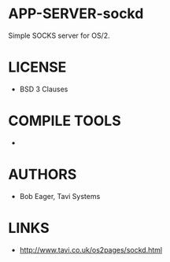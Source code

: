 # APP-SERVER-sockd
Simple SOCKS server for OS/2.

LICENSE
===============
* BSD 3 Clauses

COMPILE TOOLS
===============
* 
 
AUTHORS
===============
* Bob Eager, Tavi Systems 

LINKS
===============
* http://www.tavi.co.uk/os2pages/sockd.html
